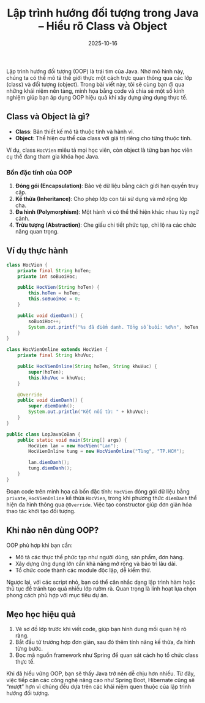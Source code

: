 ﻿---
title: "Lập trình hướng đối tượng trong Java – Hiểu rõ Class và Object"
date: 2025-10-16
draft: false
tags: ["Java", "Lập trình"]
categories: ["Lập trình"]
description: "Tìm hiểu khái niệm class, object và bốn đặc tính hướng đối tượng quan trọng trong Java."
image: "/images/posts/lap-trinh-huong-doi-tuong-java.jpg"
---

Lập trình hướng đối tượng (OOP) là trái tim của Java. Nhờ mô hình này, chúng ta có thể mô tả thế giới thực một cách trực quan thông qua các lớp (class) và đối tượng (object). Trong bài viết này, tôi sẽ cùng bạn đi qua những khái niệm nền tảng, minh họa bằng code và chia sẻ một số kinh nghiệm giúp bạn áp dụng OOP hiệu quả khi xây dựng ứng dụng thực tế.

## Class và Object là gì?

- **Class**: Bản thiết kế mô tả thuộc tính và hành vi.  
- **Object**: Thể hiện cụ thể của class với giá trị riêng cho từng thuộc tính.  

Ví dụ, class `HocVien` miêu tả mọi học viên, còn object là từng bạn học viên cụ thể đang tham gia khóa học Java.

### Bốn đặc tính của OOP

1. **Đóng gói (Encapsulation)**: Bảo vệ dữ liệu bằng cách giới hạn quyền truy cập.  
2. **Kế thừa (Inheritance)**: Cho phép lớp con tái sử dụng và mở rộng lớp cha.  
3. **Đa hình (Polymorphism)**: Một hành vi có thể thể hiện khác nhau tùy ngữ cảnh.  
4. **Trừu tượng (Abstraction)**: Che giấu chi tiết phức tạp, chỉ lộ ra các chức năng quan trọng.

## Ví dụ thực hành

```java
class HocVien {
    private final String hoTen;
    private int soBuoiHoc;

    public HocVien(String hoTen) {
        this.hoTen = hoTen;
        this.soBuoiHoc = 0;
    }

    public void diemDanh() {
        soBuoiHoc++;
        System.out.printf("%s đã điểm danh. Tổng số buổi: %d%n", hoTen, soBuoiHoc);
    }
}

class HocVienOnline extends HocVien {
    private final String khuVuc;

    public HocVienOnline(String hoTen, String khuVuc) {
        super(hoTen);
        this.khuVuc = khuVuc;
    }

    @Override
    public void diemDanh() {
        super.diemDanh();
        System.out.println("Kết nối từ: " + khuVuc);
    }
}

public class LopJavaCoBan {
    public static void main(String[] args) {
        HocVien lan = new HocVien("Lan");
        HocVienOnline tung = new HocVienOnline("Tùng", "TP.HCM");

        lan.diemDanh();
        tung.diemDanh();
    }
}
```

Đoạn code trên minh họa cả bốn đặc tính: `HocVien` đóng gói dữ liệu bằng `private`, `HocVienOnline` kế thừa `HocVien`, trong khi phương thức `diemDanh` thể hiện đa hình thông qua `@Override`. Việc tạo constructor giúp đơn giản hóa thao tác khởi tạo đối tượng.

## Khi nào nên dùng OOP?

OOP phù hợp khi bạn cần:

- Mô tả các thực thể phức tạp như người dùng, sản phẩm, đơn hàng.  
- Xây dựng ứng dụng lớn cần khả năng mở rộng và bảo trì lâu dài.  
- Tổ chức code thành các module độc lập, dễ kiểm thử.

Ngược lại, với các script nhỏ, bạn có thể cân nhắc dạng lập trình hàm hoặc thủ tục để tránh tạo quá nhiều lớp rườm rà. Quan trọng là linh hoạt lựa chọn phong cách phù hợp với mục tiêu dự án.

## Mẹo học hiệu quả

1. Vẽ sơ đồ lớp trước khi viết code, giúp bạn hình dung mối quan hệ rõ ràng.  
2. Bắt đầu từ trường hợp đơn giản, sau đó thêm tính năng kế thừa, đa hình từng bước.  
3. Đọc mã nguồn framework như Spring để quan sát cách họ tổ chức class thực tế.  

Khi đã hiểu vững OOP, bạn sẽ thấy Java trở nên dễ chịu hơn nhiều. Từ đây, việc tiếp cận các công nghệ nâng cao như Spring Boot, Hibernate cũng sẽ “mượt” hơn vì chúng đều dựa trên các khái niệm quen thuộc của lập trình hướng đối tượng.
